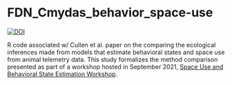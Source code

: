 # FDN_Cmydas_behavior_space-use
[![DOI](https://zenodo.org/badge/536628886.svg)](https://zenodo.org/doi/10.5281/zenodo.10476175)

R code associated w/ Cullen et al. paper on the comparing the ecological inferences made from models that estimate behavioral states and space use from animal telemetry data. This study formalizes the method comparison presented as part of a workshop hosted in September 2021, [Space Use and Behavioral State Estimation Workshop](https://joshcullen.github.io/Behavior_and_SpaceUse_Workshop/). 
